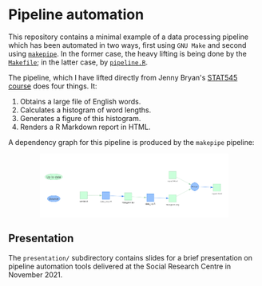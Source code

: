 # Pipeline automation

This repository contains a minimal example of a data processing pipeline which
has been automated in two ways, first using `GNU Make` and second using 
[`makepipe`](https://github.com/kinto-b/makepipe). In the former case, the 
heavy lifting is being done by the [`Makefile`](Makefile); in the latter
case, by [`pipeline.R`](pipeline.R). 

The pipeline, which I have lifted directly from Jenny Bryan's [STAT545 course](https://stat545.com/automating-pipeline.html) does four things. It:
    
  1. Obtains a large file of English words.
  2. Calculates a histogram of word lengths.
  3. Generates a figure of this histogram.
  4. Renders a R Markdown report in HTML.

A dependency graph for this pipeline is produced by the `makepipe` pipeline:

<img src="presentation/figures/makepipe-pipeline.png" width="75%" style="display: block; margin: auto;" />

## Presentation
The `presentation/` subdirectory contains slides for a brief presentation on
pipeline automation tools delivered at the Social Research Centre in November
2021.
